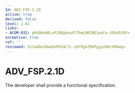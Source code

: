 ```yaml
---
Id: ADV_FSP.2.1D
active: true
derived: false
level: 1.61
links:
- ACOM-032: pRdGWxN8ivP2BQgkmuXlThmLNRIBE1wxCe-X5RnDJQY=
normative: true
ref: ''
reviewed: 511wGBu2OwqkUP6Z4c7L-yDYDgGZQbPgyp26DcV80wg=
---
```


# ADV_FSP.2.1D

The developer shall provide a functional specification.